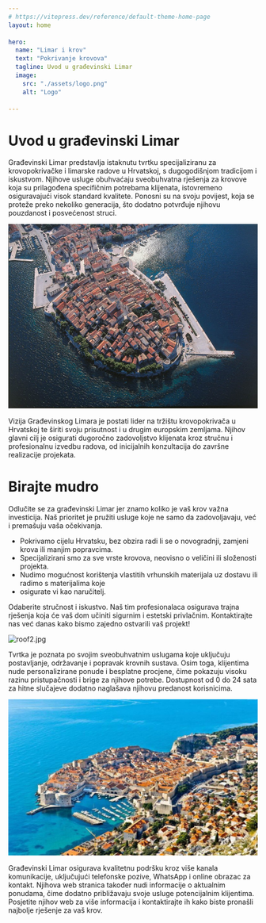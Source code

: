```yaml
---
# https://vitepress.dev/reference/default-theme-home-page
layout: home

hero:
  name: "Limar i krov"
  text: "Pokrivanje krovova"
  tagline: Uvod u građevinski Limar
  image:
    src: "./assets/logo.png"
    alt: "Logo"

---
```

# Uvod u građevinski Limar
Građevinski Limar predstavlja istaknutu tvrtku specijaliziranu za krovopokrivačke i limarske radove u 
Hrvatskoj, s dugogodišnjom tradicijom i iskustvom. Njihove usluge obuhvaćaju sveobuhvatna rješenja za 
krovove koja su prilagođena specifičnim potrebama klijenata, istovremeno osiguravajući visok standard 
kvalitete. Ponosni su na svoju povijest, koja se proteže preko nekoliko generacija, što dodatno potvrđuje 
njihovu pouzdanost i posvećenost struci.

![roofs.jpg](assets/roofs.jpg)

Vizija Građevinskog Limara je postati lider na tržištu krovopokrivača u Hrvatskoj te širiti svoju
prisutnost i u drugim europskim zemljama. Njihov glavni cilj je osigurati dugoročno zadovoljstvo 
klijenata kroz stručnu i profesionalnu izvedbu radova, od inicijalnih konzultacija do završne 
realizacije projekata.

# Birajte mudro

Odlučite se za građevinski Limar jer znamo koliko je vaš krov važna investicija. Naš prioritet je 
pružiti usluge koje ne samo da zadovoljavaju, već i premašuju vaša očekivanja.

- Pokrivamo cijelu Hrvatsku, bez obzira radi li se o novogradnji, zamjeni krova ili manjim popravcima.
- Specijalizirani smo za sve vrste krovova, neovisno o veličini ili složenosti projekta.
- Nudimo mogućnost korištenja vlastitih vrhunskih materijala uz dostavu ili radimo s materijalima koje 
- osigurate vi kao naručitelj.

Odaberite stručnost i iskustvo. Naš tim profesionalaca osigurava trajna rješenja koja će vaš dom 
učiniti sigurnim i estetski privlačnim. Kontaktirajte nas već danas kako bismo zajedno ostvarili 
vaš projekt!

![roof2.jpg](assets/roof2.jpg)

Tvrtka je poznata po svojim sveobuhvatnim uslugama koje uključuju postavljanje, održavanje i 
popravak krovnih sustava. Osim toga, klijentima nude personalizirane ponude i besplatne procjene, 
čime pokazuju visoku razinu pristupačnosti i brige za njihove potrebe. Dostupnost od 0 do 24 sata 
za hitne slučajeve dodatno naglašava njihovu predanost korisnicima.

![roofs1.jpg](assets/roofs1.jpg)

Građevinski Limar osigurava kvalitetnu podršku kroz više kanala komunikacije, uključujući telefonske 
pozive, WhatsApp i online obrazac za kontakt. Njihova web stranica također nudi informacije o aktualnim 
ponudama, čime dodatno približavaju svoje usluge potencijalnim klijentima. Posjetite njihov web za 
više informacija i kontaktirajte ih kako biste pronašli najbolje rješenje za vaš krov.

